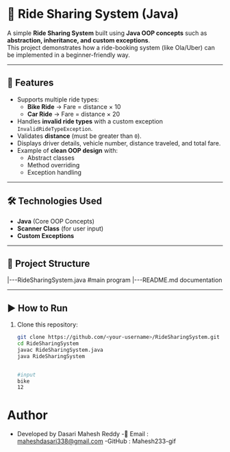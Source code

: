 # 🚖 Ride Sharing System (Java)

A simple **Ride Sharing System** built using **Java OOP concepts** such as **abstraction, inheritance, and custom exceptions**.  
This project demonstrates how a ride-booking system (like Ola/Uber) can be implemented in a beginner-friendly way.

---

## 📌 Features
- Supports multiple ride types:
  - **Bike Ride** → Fare = distance × 10  
  - **Car Ride** → Fare = distance × 20  
- Handles **invalid ride types** with a custom exception `InvalidRideTypeException`.
- Validates **distance** (must be greater than `0`).
- Displays driver details, vehicle number, distance traveled, and total fare.
- Example of **clean OOP design** with:
  - Abstract classes  
  - Method overriding  
  - Exception handling  

---

## 🛠️ Technologies Used
- **Java** (Core OOP Concepts)
- **Scanner Class** (for user input)
- **Custom Exceptions**

---

## 📂 Project Structure
  |---RideSharingSystem.java   #main program
  |---README.md                documentation


  
---

## ▶️ How to Run
1. Clone this repository:
   ```bash
   git clone https://github.com/<your-username>/RideSharingSystem.git
   cd RideSharingSystem
   javac RideSharingSystem.java
   java RideSharingSystem
   

   #input 
   bike
   12


# Author 
- Developed by Dasari Mahesh Reddy
-📧 Email : maheshdasari338@gmail.com
-GitHub : Mahesh233-gif